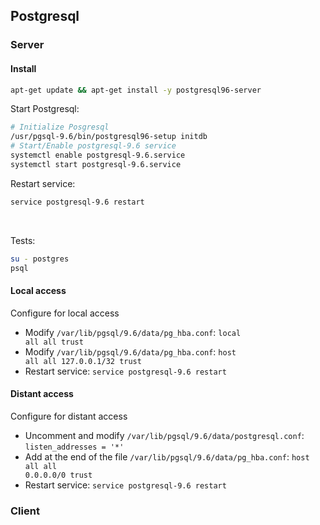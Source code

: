 ## Postgresql

### Server
#### Install

```bash
apt-get update && apt-get install -y postgresql96-server
```

Start Postgresql:
```bash
# Initialize Posgresql
/usr/pgsql-9.6/bin/postgresql96-setup initdb
# Start/Enable postgresql-9.6 service
systemctl enable postgresql-9.6.service
systemctl start postgresql-9.6.service
```

Restart service:
```bash
service postgresql-9.6 restart
```

<br/>

Tests:
```bash
su - postgres
psql
```

#### Local access
Configure for local access
* Modify <code>/var/lib/pgsql/9.6/data/pg_hba.conf</code>: <code>local   all             all                                     trust</code>
* Modify <code>/var/lib/pgsql/9.6/data/pg_hba.conf</code>: <code>host    all             all             127.0.0.1/32            trust</code>
* Restart service: <code>service postgresql-9.6 restart</code>

#### Distant access
Configure for distant access
* Uncomment and modify <code>/var/lib/pgsql/9.6/data/postgresql.conf</code>: <code>listen_addresses = '*'</code>
* Add at the end of the file <code>/var/lib/pgsql/9.6/data/pg_hba.conf</code>: <code>host    all             all             0.0.0.0/0               trust</code>
* Restart service: <code>service postgresql-9.6 restart</code>

### Client
